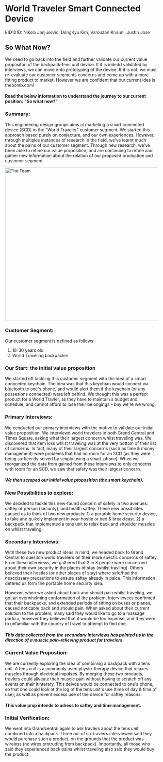 # World Traveler Smart Connected Device
EID101D: Nikola Janjusevic, DongKyu Kim, Varouzan Knouni, Justin Jose

## So What Now?
  We need to go back into the field and further validate our current value propositon of the backpack-tens unit device.
  If it is indedd validated by interviews, we can move onto prototyping of the device. If it is not, we must re-evaluate
  our customer segments concerns and come up with a more fitting product to market. However we are confident that our current
  idea is thebomb.com!
  
#### Read the below information to understand the journey to our current position: "So what now?"

### Summary:
  This engineering design groups aims at marketing a smart connected device (SCD) to the "World Traveler" customer segment. 
  We started this approach based purely on conjecture, and our own experiences. However, through multiples instances of
  research in the field, we've learnt much about the pains of our customer segment. Through new research, we've been able to
  refine our value proposition, and are continuing to refine and gather new information about the relation of our proposed
  production and customer segment.

  <IMG SRC="https://github.com/nikopj/Traveler-SCD/blob/master/imgs/Team.png?raw=true" ALT="The Team" width=771 height=503>

### Customer Segment:
  Our customer segment is defined as follows:
  1) 18-30 years old
  2) World Traveling backpacker
  
### Our Start: the initial value proposition
  We started off tackling this customer segment with the idea of a smart connceted keychain. The idea was that this keychian
  would connect via bluetooth to one's phone, and would alert them if the keychain (or any possesions connected) were left
  behind. We thought this was a perfect product for a World Travler, as they have to maintain a budget and schedule, and cannot
  afford to lose their belongings – boy we're we wrong.

### Primary Interviews:
  We conducted our primary interviews with the motive to validate our initial value proposition. We interviewd world travelers
  in both Grand Central and Times Square, asking what their largest concern whilst traveling was. We discovered that item loss
  whilst traveling was at the very bottom of their list of concerns. In fact, many of their largest concerns (such as time & 
  money management) were problems that had no room for an SCD (as they were being sufficently solved by simply using a
  smart-phone). When we reorganized the data from gained from these interviews to only concerns with room for an SCD, we saw
  that safety was their largest concern.
##### We then scraped our initial value proposition (the smart keychain).

### New Possibilities to explore:
  We decided to tackle this new-found concern of safety in two avenues: saftey of person (security), and health saftey.
  These new possibliites caused us to think of two new products: 1) a portable home security device, to take and quikcly
  implement in your hostle or bed & breakfeast. 2) a backpack that implemented a tens unit to relax back and shoulder muscles on
  whilst traveling.

### Secondary Interviews:
  With these two new product ideas in mind, we headed back to Grand Central to quesiton world travelers on their more specfic
  concerns of saftey. From these interviews, we gathered that 2 in 8 people were concerned about their own security in the
  places of stay (whilst travling). Others believed their hostles (or other places of stay) where safe/had the nesccissary
  precautions to ensure saftey already in palce. This information detered us form the portable home secuirty idea.
  
  However, when we asked about back and should pain whilst traveling, we got an overwhelming conformation of the problem. 
  Interviewees confirmed that their backpacks, and extended periods of sitting on buses or planes, caused noticable back and 
  should pain. When asked about their current solution to the problem, many said they would like to go to a massage parlour,
  however they believed that it would be too expense, and they were to unfamiliar with the country of travel to attempt to find 
  one.
##### This data collected from the secondary interviews has pointed us in the direction of a muscle pain-relieving product for travelers.

### Current Value Propostion:
  We are currently exploring the idea of combining a backpack with a tens unit. A tens unit is a commonly used physio-therapy
  device that relaxes muscles through electrical impulses. By merging these two products, travlers could aliveate their muscle 
  pain without having to scratch off any events on their itinterary. This deivce would be connected to one's phone, so that
  one could look at the log of the tens unit's use (time of day & time of use), as well as prevent excess use of the device for
  saftey reasons.

#### This value prop intends to adress to saftey and time management.

### Initial Verification:
  We went into Grandcentral again to ask travlers about the tens unit combined into a backpack. Three out of six travlers interviewed said they would purchase such a product, on the grounds that the product was wireless (no wires protruding from backpack). Importantly, all those who said they experienced back pains whilst traveling also said they would buy the product.
  

